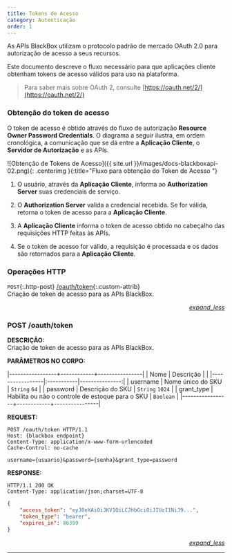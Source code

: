 ```yaml
---
title: Tokens de Acesso
category: Autenticação
order: 1
---
```


As APIs BlackBox utilizam o protocolo padrão de mercado OAuth 2.0 para autorização de acesso a seus recursos.

Este documento descreve o fluxo necessário para que aplicações cliente obtenham tokens de acesso válidos para uso na plataforma. 

> Para saber mais sobre OAuth 2, consulte [https://oauth.net/2/](https://oauth.net/2/)  

<a name="topo"></a>

### Obtenção do token de acesso

O token de acesso é obtido através do fluxo de autorização **Resource Owner Password Credentials**. O diagrama a seguir ilustra, em ordem cronológica, a comunicação que se dá entre a **Aplicação Cliente**, o **Servidor de Autorização** e as APIs.

![Obtenção de Tokens de Acesso]({{ site.url }}/images/docs-blackboxapi-02.png){: .centerimg }{:title="Fluxo para obtenção do Token de Acesso "}

1. O usuário, através da **Aplicação Cliente**, informa ao **Authorization Server** suas credenciais de serviço.  

2. O **Authorization Server** valida a credencial recebida. Se for válida, retorna o token de acesso para a **Aplicação Cliente**.  

3. A **Aplicação Cliente** informa o token de acesso obtido no cabeçalho das requisições HTTP feitas às APIs.   

4. Se o token de acesso for válido, a requisição é processada e os dados são retornados para a **Aplicação Cliente**.

<a name="http_operations"></a>

### Operações HTTP  

`POST`{:.http-post} [/oauth/token](#post_oauth){:.custom-attrib}  
Criação de token de acesso para as APIs BlackBox.  

<p style="text-align: right;">
  <a href="#title"><i class="material-icons">expand_less</i></a>
</p>


<a name="post_oauth"></a>

### **POST** /oauth/token  

**DESCRIÇÃO:**  
Criação de token de acesso para as APIs BlackBox.

**PARÂMETROS NO CORPO:**  

|-----------------+------------+----------------|
| Nome | Descrição |  |
|-----------------|:-----------|---------------:|
| username | Nome único do SKU | `String` `64` |
| password | Descrição do SKU | `String` `1024`  |
| grant_type | Habilita ou não o controle de estoque para o SKU | `Boolean`  |
|-----------------+------------+----------------|

**REQUEST:**  

``` http
POST /oauth/token HTTP/1.1
Host: {blackbox endpoint}
Content-Type: application/x-www-form-urlencoded
Cache-Control: no-cache

username={usuario}&password={senha}&grant_type=password
```

**RESPONSE:**  

``` http
HTTP/1.1 200 OK
Content-Type: application/json;charset=UTF-8
```
``` json
{
    "access_token": "eyJ0eXAiOiJKV1QiLCJhbGciOiJIUzI1NiJ9...",
    "token_type": "bearer",
    "expires_in": 86399
}
```
  
<p style="text-align: right;">
  <a href="#title"><i class="material-icons">expand_less</i></a>
</p>
  

----------------
